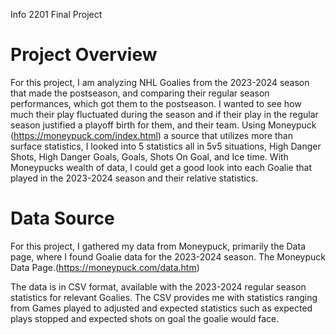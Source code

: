 Info 2201 Final Project

# Project Overview
For this project, I am analyzing NHL Goalies from the 2023-2024 season that made the postseason, and comparing their regular season performances, which got them to the postseason. I wanted to see how much their play fluctuated during the season and if their play in the regular season justified a playoff birth for them, and their team. Using Moneypuck (https://moneypuck.com/index.html) a source that utilizes more than surface statistics, I looked into 5 statistics all in 5v5 situations, High Danger Shots, High Danger Goals, Goals, Shots On Goal, and Ice time. With Moneypucks wealth of data, I could get a good look into each Goalie that played in the 2023-2024 season and their relative statistics. 

# Data Source
For this project, I gathered my data from Moneypuck, primarily the Data page, where I found Goalie data for the 2023-2024 season. The Moneypuck Data Page.(https://moneypuck.com/data.htm)

The data is in CSV format, available with the 2023-2024 regular season statistics for relevant Goalies. The CSV provides me with statistics ranging from Games played to adjusted and expected statistics such as expected plays stopped and expected shots on goal the goalie would face. 

